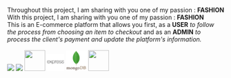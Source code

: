 Throughout this project, I am sharing with you one of my passion : <b>FASHION</b> <br>
With this project, I am sharing with you one of my passion : <b>FASHION</b> <br>
This is an E-commerce platform that allows you first, as a <b>USER</b> <i>to follow the process from choosing an item to checkout</i> and as an <b>ADMIN</b> <i>
to process the client's payment and update the platform's information.</i> <br> <br>
  <img src="https://img.icons8.com/color/48/000000/react-native.png"/> 
<img src="https://img.icons8.com/color/48/000000/nodejs.png"/>  <img src='https://cdn.jsdelivr.net/gh/devicons/devicon/icons/redux/redux-original.svg' width="48" height="48"> <img src="https://raw.githubusercontent.com/devicons/devicon/master/icons/express/express-original-wordmark.svg" alt="express" width="40" height="40"/>
    <img src="https://raw.githubusercontent.com/devicons/devicon/master/icons/mongodb/mongodb-original-wordmark.svg" alt="mongodb" width="48" height="48"/>
<img src='https://cdn.jsdelivr.net/gh/devicons/devicon/icons/firebase/firebase-plain.svg' width="48" height="48">
